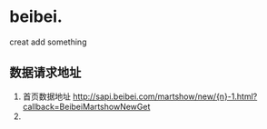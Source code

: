 # beibei.
creat
add something
 
## 数据请求地址

 1. 首页数据地址
 http://sapi.beibei.com/martshow/new/{n}-1.html?callback=BeibeiMartshowNewGet
 2. 
